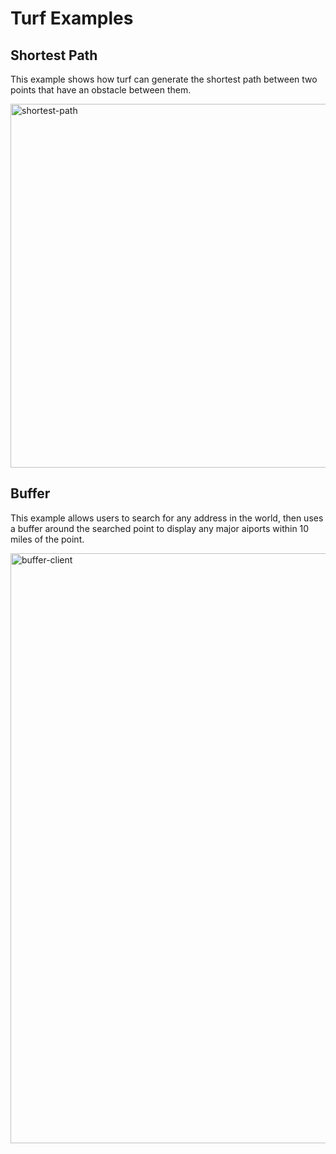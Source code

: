 # Turf Examples

## Shortest Path 

This example shows how turf can generate the shortest path between two points that have an obstacle between them.

<img width="582" alt="shortest-path" src="https://user-images.githubusercontent.com/72762912/143150869-9544ab33-d4ab-4dca-9959-224e71e3898b.PNG">

## Buffer

This example allows users to search for any address in the world, then uses a buffer around the searched point to display any major aiports within 10 miles of the point.

<img width="944" alt="buffer-client" src="https://user-images.githubusercontent.com/72762912/143257532-4069d843-e6cb-47f2-a0d0-97499744517a.PNG">

